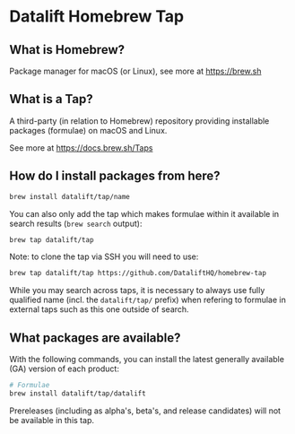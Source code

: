 # Datalift Homebrew Tap

## What is Homebrew?

Package manager for macOS (or Linux), see more at https://brew.sh

## What is a Tap?

A third-party (in relation to Homebrew) repository providing installable
packages (formulae) on macOS and Linux.

See more at https://docs.brew.sh/Taps

## How do I install packages from here?

```sh
brew install datalift/tap/name
```

You can also only add the tap which makes formulae within it
available in search results (`brew search` output):

```sh
brew tap datalift/tap
```

Note: to clone the tap via SSH you will need to use:

```sh
brew tap datalift/tap https://github.com/DataliftHQ/homebrew-tap
```

While you may search across taps, it is necessary to always use
fully qualified name (incl. the `datalift/tap/` prefix)
when refering to formulae in external taps such as this one
outside of search.

## What packages are available?

With the following commands, you can install the latest generally available (GA) version of each product:
```sh
# Formulae
brew install datalift/tap/datalift
```

Prereleases (including as alpha's, beta's, and release candidates) will not be available in this tap.

